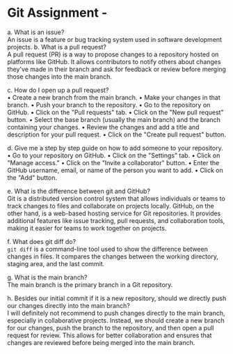 # Git Assignment - <krishnakishore163>

a. What is an issue?  
   An issue is a feature or bug tracking system used in software development projects. 
b. What is a pull request?  
   A pull request (PR) is a way to propose changes to a repository hosted on platforms like GitHub. It allows contributors to notify others about changes they've made in their branch and ask for feedback or review before merging those changes into the main branch.

c. How do I open up a pull request?  
•	Create a new branch from the main branch.
•	Make your changes in that branch.
•	Push your branch to the repository.
•	Go to the repository on GitHub.
•	Click on the "Pull requests" tab.
•	Click on the "New pull request" button.
•	Select the base branch (usually the main branch) and the branch containing your changes.
•	Review the changes and add a title and description for your pull request.
•	Click on the "Create pull request" button.

d. Give me a step by step guide on how to add someone to your repository.  
•	Go to your repository on GitHub.
•	Click on the "Settings" tab.
•	Click on "Manage access."
•	Click on the "Invite a collaborator" button.
•	Enter the GitHub username, email, or name of the person you want to add.
•	Click on the "Add" button.

e. What is the difference between git and GitHub?  
   Git is a distributed version control system that allows individuals or teams to track changes to files and collaborate on projects locally. GitHub, on the other hand, is a web-based hosting service for Git repositories. It provides additional features like issue tracking, pull requests, and collaboration tools, making it easier for teams to work together on projects.

f. What does git diff do?  
   `git diff` is a command-line tool used to show the difference between changes in files. It compares the changes between the working directory, staging area, and the last commit. 

g. What is the main branch?  
   The main branch is the primary branch in a Git repository. 

h. Besides our initial commit if it is a new repository, should we directly push our changes directly into the main branch?  
I will definitely not recommend to push changes directly to the main branch, especially in collaborative projects. Instead, we should create a new branch for our changes, push the branch to the repository, and then open a pull request for review. This allows for better collaboration and ensures that changes are reviewed before being merged into the main branch.


